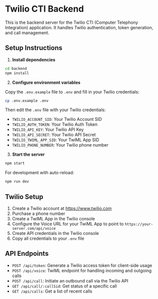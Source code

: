 
# Twilio CTI Backend

This is the backend server for the Twilio CTI (Computer Telephony Integration) application. It handles Twilio authentication, token generation, and call management.

## Setup Instructions

1. **Install dependencies**

```bash
cd backend
npm install
```

2. **Configure environment variables**

Copy the `.env.example` file to `.env` and fill in your Twilio credentials:

```bash
cp .env.example .env
```

Then edit the `.env` file with your Twilio credentials:

- `TWILIO_ACCOUNT_SID`: Your Twilio Account SID
- `TWILIO_AUTH_TOKEN`: Your Twilio Auth Token
- `TWILIO_API_KEY`: Your Twilio API Key
- `TWILIO_API_SECRET`: Your Twilio API Secret
- `TWILIO_TWIML_APP_SID`: Your TwiML App SID
- `TWILIO_PHONE_NUMBER`: Your Twilio phone number

3. **Start the server**

```bash
npm start
```

For development with auto-reload:

```bash
npm run dev
```

## Twilio Setup

1. Create a Twilio account at https://www.twilio.com
2. Purchase a phone number
3. Create a TwiML App in the Twilio console
4. Configure the Voice URL for your TwiML App to point to `https://your-server.com/api/voice`
5. Create API credentials in the Twilio console
6. Copy all credentials to your `.env` file

## API Endpoints

- `POST /api/token`: Generate a Twilio access token for client-side usage
- `POST /api/voice`: TwiML endpoint for handling incoming and outgoing calls
- `POST /api/call`: Initiate an outbound call via the Twilio API
- `GET /api/call/:callSid`: Get status of a specific call
- `GET /api/calls`: Get a list of recent calls
